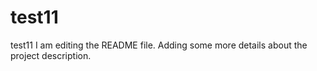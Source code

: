 # test11
test11
I am editing the README file. Adding some more details about the project description.
